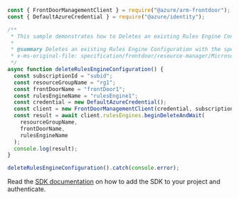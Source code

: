 ```javascript
const { FrontDoorManagementClient } = require("@azure/arm-frontdoor");
const { DefaultAzureCredential } = require("@azure/identity");

/**
 * This sample demonstrates how to Deletes an existing Rules Engine Configuration with the specified parameters.
 *
 * @summary Deletes an existing Rules Engine Configuration with the specified parameters.
 * x-ms-original-file: specification/frontdoor/resource-manager/Microsoft.Network/stable/2020-05-01/examples/FrontdoorRulesEngineDelete.json
 */
async function deleteRulesEngineConfiguration() {
  const subscriptionId = "subid";
  const resourceGroupName = "rg1";
  const frontDoorName = "frontDoor1";
  const rulesEngineName = "rulesEngine1";
  const credential = new DefaultAzureCredential();
  const client = new FrontDoorManagementClient(credential, subscriptionId);
  const result = await client.rulesEngines.beginDeleteAndWait(
    resourceGroupName,
    frontDoorName,
    rulesEngineName
  );
  console.log(result);
}

deleteRulesEngineConfiguration().catch(console.error);
```

Read the [SDK documentation](https://github.com/Azure/azure-sdk-for-js/blob/%40azure%2Farm-frontdoor_5.0.1/sdk/frontdoor/arm-frontdoor/README.md) on how to add the SDK to your project and authenticate.
